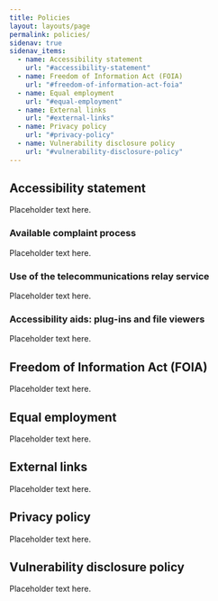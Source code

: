 ```yaml
---
title: Policies
layout: layouts/page
permalink: policies/
sidenav: true
sidenav_items:
  - name: Accessibility statement
    url: "#accessibility-statement"
  - name: Freedom of Information Act (FOIA)
    url: "#freedom-of-information-act-foia"
  - name: Equal employment
    url: "#equal-employment"
  - name: External links
    url: "#external-links"
  - name: Privacy policy
    url: "#privacy-policy"
  - name: Vulnerability disclosure policy
    url: "#vulnerability-disclosure-policy"
---
```


## Accessibility statement

Placeholder text here.

### Available complaint process

Placeholder text here.

### Use of the telecommunications relay service

Placeholder text here.

### Accessibility aids: plug-ins and file viewers

Placeholder text here.

## Freedom of Information Act (FOIA)

Placeholder text here.

## Equal employment

Placeholder text here.

## External links

Placeholder text here.

## Privacy policy

Placeholder text here.

## Vulnerability disclosure policy

Placeholder text here.
